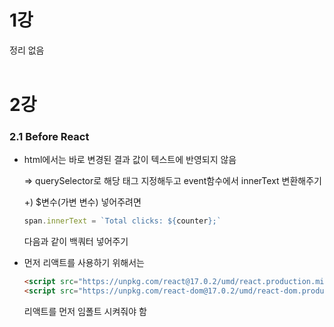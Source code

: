 # 1강
정리 없음<br/><br/>

# 2강
### 2.1 Before React
- html에서는 바로 변경된 결과 값이 텍스트에 반영되지 않음
    
    ⇒ querySelector로 해당 태그 지정해두고 event함수에서 innerText 변환해주기
    
    +) $변수(가변 변수) 넣어주려면 
    ```javascript 
    span.innerText = `Total clicks: ${counter};`
    ``` 
    다음과 같이 백쿼터 넣어주기 
    
- 먼저 리액트를 사용하기 위해서는
    
    ```html
    <script src="https://unpkg.com/react@17.0.2/umd/react.production.min.js"></script>
    <script src="https://unpkg.com/react-dom@17.0.2/umd/react-dom.production.min.js"></script>
    ```
    
    리액트를 먼저 임폴트 시켜줘야 함